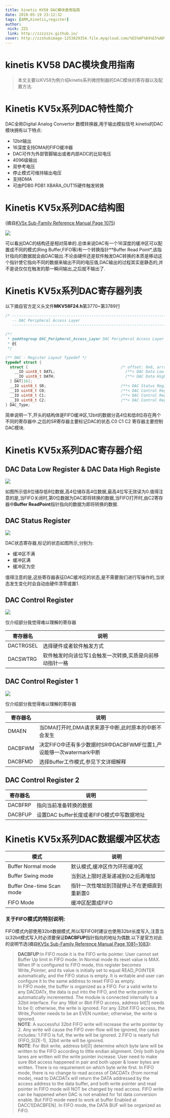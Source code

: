 ```yaml
---
title: kinetis KV58 DAC模块食用指南
date: 2018-05-19 23:12:32
tags: [ARM,kinetis,register]
author: 
 nick: ZZS
 link: http://zzzzzzs.github.io/
cover: http://zzshubimage-1253829354.file.myqcloud.com/%E5%AF%84%E5%AD%98%E5%99%A8%E9%A3%9F%E7%94%A8/DMA/%E8%8D%89999%E5%9B%BE.png
---
```


# kinetis KV58 DAC模块食用指南
> 本文主要以KV58为例介绍kinetis系列微控制器的DAC模块的寄存器以及配置方法.

# Kinetis KV5x系列DAC特性简介
DAC全称Digital Analog Convertor 数模转换器,用于输出模拟信号.kinetis的DAC模块拥有以下特点:

* 12bit输出
* 16深度支持DMA的FIFO缓冲器
* DAC可作为外部管脚输出或者内部ADC的比较电压
* 4096级输出
* 双参考电压
* 停止模式可维持输出电压
* 支持DMA
* 可由PDB0 PDB1 XBARA_OUT15硬件触发转换

# Kinetis KV5x系列DAC结构图

(摘自[KV5x Sub-Family Reference Manual Page 1075](https://www.nxp.com/docs/en/reference-manual/KV5XP144M240RM.pdf))

![](https://zzshubimage-1253829354.file.myqcloud.com/%E5%AF%84%E5%AD%98%E5%99%A8%E9%A3%9F%E7%94%A8/DAC/%E5%8E%9F%E7%90%86%E5%9B%BE.png)

可以看出DAC的结构还是相对简单的.总体来说DAC有一个16深度的缓冲区可以配置成不同的模式(Ring Buffer,FIFO等)有一个转换指针**Buffer Read Point*,该指针指向的数据就会由DAC输出.不论由硬件还是软件触发DAC转换的本质是移动这个指针使它指向不同的数据来输出不同的电压值,DAC输出的过程其实是静态的,并不是说仅仅在触发的那一瞬间输出,之后就不输出了.

# Kinetis KV5x系列DAC寄存器列表

以下摘自官方定义头文件**MKV58F24.h**第3770~第3789行

```c
/* ----------------------------------------------------------------------------
   -- DAC Peripheral Access Layer
   ---------------------------------------------------------------------------- */

/*!
 * @addtogroup DAC_Peripheral_Access_Layer DAC Peripheral Access Layer
 * @{
 */

/** DAC - Register Layout Typedef */
typedef struct {
  struct {                                         /* offset: 0x0, array step: 0x2 */
    __IO uint8_t DATL;                               /**< DAC Data Low Register, array offset: 0x0, array step: 0x2 */
    __IO uint8_t DATH;                               /**< DAC Data High Register, array offset: 0x1, array step: 0x2 */
  } DAT[16];
  __IO uint8_t SR;                                 /**< DAC Status Register, offset: 0x20 */
  __IO uint8_t C0;                                 /**< DAC Control Register, offset: 0x21 */
  __IO uint8_t C1;                                 /**< DAC Control Register 1, offset: 0x22 */
  __IO uint8_t C2;                                 /**< DAC Control Register 2, offset: 0x23 */
} DAC_Type;
```

简单说明一下,开头的结构体是FIFO缓冲区,12bit的数据分高4位和低8位存在两个不同的寄存器中.之后的SR寄存器主要标记DAC的状态.C0 C1 C2 寄存器主要控制DAC模块.

# Kinetis KV5x系列DAC寄存器介绍
## DAC Data Low Register & DAC Data High Registe

![](https://zzshubimage-1253829354.file.myqcloud.com/%E5%AF%84%E5%AD%98%E5%99%A8%E9%A3%9F%E7%94%A8/DAC/FIFO.png)

如图所示低8位储存低8位数据,高4位储存高4位数据,最高4位写无效读为0.值得注意的是,当FIFO关闭时,第0位数据为DAC即将转换的数据,当FIFO打开时,由C2寄存器中**Buffer ReadPoint**指针指向的数据为即将转换的数据.

## DAC Status Register

![](https://zzshubimage-1253829354.file.myqcloud.com/%E5%AF%84%E5%AD%98%E5%99%A8%E9%A3%9F%E7%94%A8/DAC/SR.png)

DAC状态寄存器,标记的状态如图所示,分别为:
* 缓冲区不满
* 缓冲区满
* 缓冲区为空

值得注意的是,这些寄存器表征DAC缓冲区的状态,是不需要我们进行写操作的,当状态发生变化时会自动由硬件清零或置1.

## DAC Control Register
![](https://zzshubimage-1253829354.file.myqcloud.com/%E5%AF%84%E5%AD%98%E5%99%A8%E9%A3%9F%E7%94%A8/DAC/c0.png)

仅介绍部分我觉得难以理解的寄存器

|寄存器名|说明|
|-------|----|
|DACTRGSEL|选择硬件或者软件触发方式|
|DACSWTRG|软件触发时向该位写1会触发一次转换,实质是向前移动指针一格|

##  DAC Control Register 1 

![](https://zzshubimage-1253829354.file.myqcloud.com/%E5%AF%84%E5%AD%98%E5%99%A8%E9%A3%9F%E7%94%A8/DAC/C1.png)

仅介绍部分我觉得难以理解的寄存器

|寄存器名|说明|
|-------|----|
|DMAEN|当DMA打开时,DMA请求来源于中断,此时原本的中断不会发生|
|DACBFWM|决定FIFO中还有多少数据时SR中DACBFWMF位置1,产设能够一次watermark中断|
|DACBFMD|选择Buffer工作模式,参见下文详细解释|

##  DAC Control Register 2 

|寄存器名|说明|
|-------|----|
|DACBFRP |指向当前准备转换的数据|
|DACBFUP |设置DAC buffer长度或者FIFO模式中写数据地址|



# Kinetis KV5x系列DAC数据缓冲区状态

|模式|说明|
|----|----|
|Buffer Normal mode|默认模式,缓冲区作为环形缓冲区|
|Buffer Swing mode|当到达上限时逐渐递减到0之后再增加|
|Buffer One-time Scan mode|指针一次性增加到顶就停止不在更细直到重新置0|
|FIFO Mode|缓冲区配置成FIFO|

### 关于FIFO模式的特别说明:
FIFO模式内部使用32bit数据模式,所以写FIFO时建议也使用32bit长度写入,注意当以32bit模式写入时必须要保证**DACBFUP**指针指向的地址为偶数.以下是官方对此的说明节选(摘自[KV5x Sub-Family Reference Manual Page 1081~1083](https://www.nxp.com/docs/en/reference-manual/KV5XP144M240RM.pdf)):

> **DACBFUP**:In FIFO mode it is the FIFO write pointer. User cannot set Buffer Up limit in FIFO mode. In Normal mode its reset value is MAX. When IP is configured to FIFO mode, this register becomes Write_Pointer, and its value is initially set to equal READ_POINTER automatically, and the FIFO status is empty. It is writable and user can configure it to the same address to reset FIFO as empty.
></br> In FIFO mode, the buffer is organized as a FIFO. For a valid write to any DACDATx, the data is put into the FIFO, and the write pointer is automatically incremented. The module is connected internally to a 32bit interface. For any 16bit or 8bit FIFO access, address bit[1] needs to be 0; otherwise, the write is ignored. For any 32bit FIFO access, the Write_Pointer needs to be an EVEN number; otherwise, the write is ignored.
></br>**NOTE**: A successful 32bit FIFO write will increase the write pointer by 2. Any write will cause the FIFO over-flow will be ignored, the cases includes: 1.FIFO is full, the write will be ignored. 2.FIFO is nearly full (FIFO_SIZE-1), 32bit write will be ignored. 
></br>**NOTE**: For 8bit write, address bit[0] determine which byte lane will be written to the FIFO according to little endian alignment. Only both byte lanes are written will the write pointer increase. User need to make sure 8bit access happened in pair and both upper & lower bytes are written. There is no requirement on which byte write first. In FIFO mode, there is no change to read access of DACDATx (from normal mode), read to DACDATx will return the DATA addressed by the access address to the data buffer, and both write pointer and read pointer in FIFO mode will NOT be changed by read access. FIFO write can be happened when DAC is not enabled for 1st data conversion enable. But FIFO mode need to work at buffer Enabled at DACC1[DACBFEN]. In FIFO mode, the DATA BUF will be organized as FIFO.

